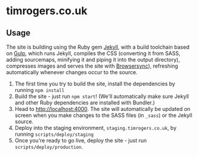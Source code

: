 # timrogers.co.uk

## Usage

The site is building using the Ruby gem [Jekyll](https://jekyllrb.com), with a build toolchain based on [Gulp](http://gulpjs.com/), which runs Jekyll, compiles the CSS (converting it from SASS, adding sourcemaps, minifying it and piping it into the output directory), compresses images and serves the site with [Browsersync](https://browsersync.io/)), refreshing automatically whenever changes occur to the source.

1. The first time you try to build the site, install the dependencies by running `npm install`
2. Build the site - just run `npm start`! (We'll automatically make sure Jekyll and other Ruby dependencies are installed with Bundler.)
3. Head to <http://localhost:4000>. The site will automatically be updated on screen when you make changes to the SASS files (in `_sass`) or the Jekyll source.
3. Deploy into the staging environment, `staging.timrogers.co.uk`, by running `scripts/deploy/staging`
4. Once you're ready to go live, deploy the site - just run `scripts/deploy/production`.


